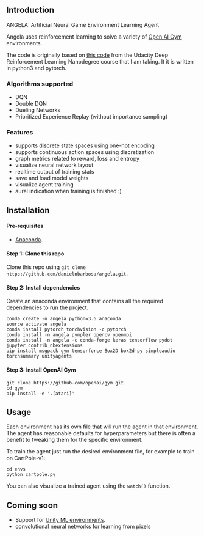 ## Introduction

ANGELA: Artificial Neural Game Environment Learning Agent

Angela uses reinforcement learning to solve a variety of [Open AI Gym](https://gym.openai.com/) environments.

The code is originally based on [this code](https://github.com/udacity/deep-reinforcement-learning/tree/master/dqn) from the Udacity Deep Reinforcement Learning Nanodegree course that I am taking.  It it is written in python3 and pytorch.


### Algorithms supported
- DQN
- Double DQN
- Dueling Networks
- Prioritized Experience Replay (without importance sampling)

### Features
- supports discrete state spaces using one-hot encoding
- supports continuous action spaces using discretization
- graph metrics related to reward, loss and entropy
- visualize neural network layout
- realtime output of training stats
- save and load model weights
- visualize agent training
- aural indication when training is finished :)


## Installation

#### Pre-requisites
- [Anaconda](https://www.anaconda.com/download/).

#### Step 1: Clone this repo
Clone this repo using `git clone https://github.com/danielnbarbosa/angela.git`.

#### Step 2: Install dependencies
Create an anaconda environment that contains all the required dependencies to run the project.

```
conda create -n angela python=3.6 anaconda
source activate angela
conda install pytorch torchvision -c pytorch
conda install -n angela pympler opencv openmpi
conda install -n angela -c conda-forge keras tensorflow pydot jupyter_contrib_nbextensions
pip install msgpack gym tensorforce Box2D box2d-py simpleaudio torchsummary unityagents
```

#### Step 3: Install OpenAI Gym
```
git clone https://github.com/openai/gym.git
cd gym
pip install -e '.[atari]'
```


## Usage
Each environment has its own file that will run the agent in that environment.  The agent has reasonable defaults for hyperparameters but there is often a benefit to tweaking them for the specific environment.

To train the agent just run the desired environment file, for example to train on CartPole-v1:

```
cd envs
python cartpole.py
```

You can also visualize a trained agent using the `watch()` function.


## Coming soon
- Support for [Unity ML environments](https://github.com/Unity-Technologies/ml-agents/blob/master/docs/Learning-Environment-Examples.md#banana-collector).
- convolutional neural networks for learning from pixels
